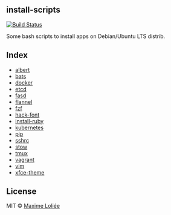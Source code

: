 ## install-scripts

[![Build Status](https://travis-ci.org/loliee/install-scripts.svg?branch=master)](https://travis-ci.org/loliee/install-scripts)

Some bash scripts to install apps on Debian/Ubuntu LTS distrib.

## Index

- [albert](albert/)
- [bats](bats/)
- [docker](docker/)
- [etcd](etcd/)
- [fasd](fasd/)
- [flannel](flannel/)
- [fzf](fzf/)
- [hack-font](hack-font/)
- [install-ruby](install-ruby/)
- [kubernetes](kubernetes/)
- [pip](pip/)
- [sshrc](sshrc/)
- [stow](stow/)
- [tmux](tmux/)
- [vagrant](vagrant/)
- [vim](vim/)
- [xfce-theme](xfce-theme)

## License

MIT © [Maxime Loliée](https://github.com/loliee/)
